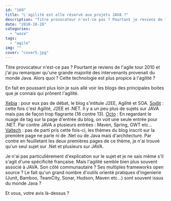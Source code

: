```yaml
---
id: "169"
title: "L'agilité est elle réservé aux projets JAVA ?"
description: "Titre provocateur n'est-ce pas ? Pourtant je reviens de l'agile tour 2010 et j'ai pu remarquer qu'une grande majorité des intervenants provenait du mo..."
date: "2010-10-28"
categories: 
  - "waza"
tags: 
  - "agile"
img: ""
cover: "cover5.jpg"
---
```


Titre provocateur n'est-ce pas ? Pourtant je reviens de l'agile tour 2010 et j'ai pu remarquer qu'une grande majorité des intervenants provenait du monde Java. Alors quoi ? Cette technologie est plus propice à l'agilité ?

En fait en poussant plus loin je suis allé voir les blogs des principales boites que je connais qui prônent l'agilité.

[Xebia](http://blog.xebia.fr/) : pour eux pas de débat, le blog s'intitule J2EE, Agilité et SOA. [So@t](http://blog.soat.fr/) : cette fois c'est Agilité, J2EE et .NET. Il y a un peu plus de sujets sur JAVA mais pas de façon trop flagrante (16 contre 13). [Octo](http://blog.octo.com/) : En regardant le nuage de tag sur la page d'entrée du blog, on voit une seule entrée pour .NET. Par contre JAVA a plusieurs entrées : Maven, Spring, GWT etc... [Valtech](http://blog.valtech.fr/wordpress/) : pas de parti pris cette fois-ci, les thèmes du blog inscrit sur la première page ne parle ni de .Net ou de Java mais d'architecture. Par contre en feuilletant les deux premières pages de ce thème, je n'ai trouvé qu'un seul sujet sur .Net et plusieurs sur JAVA.

Je n'ai pas particulièrement d'explication sur le sujet et je ne sais même s'il s'agit d'une spécificité française. Mais l'agilité semble bien plus souvent associé à JAVA. Son côté communautaire ? Ses multiples frameworks open source ? Le fait qu'un grand nombre d'outils orienté pratiques d'ingenierie (Junit, Bamboo, TeamCity, Sonar, Hudson, Maven etc...) sont souvent issus du monde Java ?

Et vous, votre avis là-dessus ?
